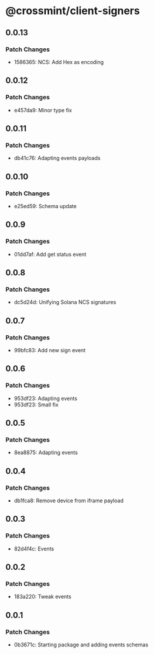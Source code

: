 # @crossmint/client-signers

## 0.0.13

### Patch Changes

- 1586365: NCS: Add Hex as encoding

## 0.0.12

### Patch Changes

- e457da9: Minor type fix

## 0.0.11

### Patch Changes

- db41c76: Adapting events payloads

## 0.0.10

### Patch Changes

- e25ed59: Schema update

## 0.0.9

### Patch Changes

- 01dd7af: Add get status event

## 0.0.8

### Patch Changes

- dc5d24d: Unifying Solana NCS signatures

## 0.0.7

### Patch Changes

- 99bfc83: Add new sign event

## 0.0.6

### Patch Changes

- 953df23: Adapting events
- 953df23: Small fix

## 0.0.5

### Patch Changes

- 8ea8875: Adapting events

## 0.0.4

### Patch Changes

- db1fca8: Remove device from iframe payload

## 0.0.3

### Patch Changes

- 82d4f4c: Events

## 0.0.2

### Patch Changes

- 183a220: Tweak events

## 0.0.1

### Patch Changes

- 0b3671c: Starting package and adding events schemas
